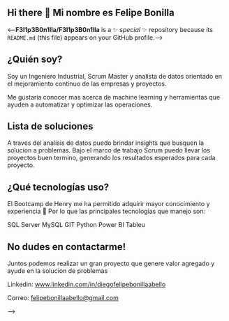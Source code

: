 ## Hi there 👋 Mi nombre es Felipe Bonilla

<--**F3l1p3B0n1lla/F3l1p3B0n1lla** is a ✨ _special_ ✨ repository because its `README.md` (this file) appears on your GitHub profile.-->

## ¿Quién soy?
Soy un Ingeniero Industrial, Scrum Master y analista de datos orientado en el mejoramiento continuo de las empresas y proyectos.

Me gustaria conocer mas acerca de machine learning y herramientas que ayuden a automatizar y optimizar las operaciones.

## Lista de soluciones
A traves del analisis de datos puedo brindar insights que busquen la solucion a problemas.
Bajo el marco de trabajo Scrum puedo llevar los proyectos buen termino, generando los resultados esperados para cada proyecto.


## ¿Qué tecnologías uso?
El Bootcamp de Henry me ha permitido adquirir mayor conocimiento y experiencia 🚀 Por lo que las principales tecnologías que manejo son:

SQL Server
MySQL
GIT
Python
Power BI
Tableu

## No dudes en contactarme!
Juntos podemos realizar un gran proyecto que genere valor agregado y ayude en la solucion de problemas

Linkedin: www.linkedin.com/in/diegofelipebonillaabello

Correo: felipebonillaabello@gmail.com

-->
